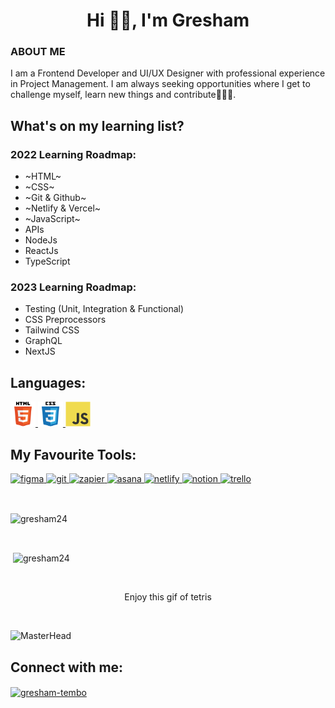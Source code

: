 <h1 align="center">Hi 👋🏾, I'm Gresham</h1>

### **ABOUT ME**

I am a Frontend Developer and UI/UX Designer with professional experience in Project Management. I am always seeking opportunities where I get to challenge myself, learn new things and contribute👨🏾‍💻.


## **What's on my learning list?**

### 2022 Learning Roadmap:

- ~HTML~
- ~CSS~
- ~Git & Github~
- ~Netlify & Vercel~
- ~JavaScript~
- APIs
- NodeJs
- ReactJs
- TypeScript

### 2023 Learning Roadmap:

- Testing (Unit, Integration & Functional)
- CSS Preprocessors
- Tailwind CSS
- GraphQL
- NextJS

<!--
### **Random Fun fact:**

I'm a YouTube certified self-taught heart surgeon🩺 

<br />  -->


## **Languages:**

<p align="left"> 
<a href="https://www.w3.org/html/" target="_blank" rel="noreferrer"> <img src="https://raw.githubusercontent.com/devicons/devicon/master/icons/html5/html5-original-wordmark.svg" alt="html5" width="40" height="40"/> </a> 
   <a href="https://www.w3schools.com/css/" target="_blank" rel="noreferrer"> <img src="https://raw.githubusercontent.com/devicons/devicon/master/icons/css3/css3-original-wordmark.svg" alt="css3" width="40" height="40"/> </a> 
   <a href="https://developer.mozilla.org/en-US/docs/Web/JavaScript" target="_blank" rel="noreferrer"> <img src="https://raw.githubusercontent.com/devicons/devicon/master/icons/javascript/javascript-original.svg" alt="javascript" width="40" height="40"/> </a> 
</p>

## **My Favourite Tools:**

<p align="left"> 
<a href="https://www.figma.com/" target="_blank" rel="noreferrer"> <img src="https://www.vectorlogo.zone/logos/figma/figma-icon.svg" alt="figma" width="40" height="40"/> </a> 
<a href="https://git-scm.com/" target="_blank" rel="noreferrer"> <img src="https://www.vectorlogo.zone/logos/git-scm/git-scm-icon.svg" alt="git" width="40" height="40"/> </a> 
   <a href="https://zapier.com" target="_blank" rel="noreferrer"> <img src="https://www.vectorlogo.zone/logos/zapier/zapier-icon.svg" alt="zapier" width="40" height="40"/> </a> 
   <a href="https://asana.com/" target="_blank" rel="noreferrer"> <img src="https://vectorwiki.com/images/INEAy__asana.svg" alt="asana" width="40" height="40"/> </a> 
   <a href="https://www.netlify.com/" target="_blank" rel="noreferrer"> <img src="https://www.vectorlogo.zone/logos/netlify/netlify-icon.svg" alt="netlify" width="40" height="40"/> </a> 
   <a href="https://www.notion.so/" target="_blank" rel="noreferrer"> <img src="https://cdn.worldvectorlogo.com/logos/notion-1-1.svg" alt="notion" width="40" height="40"/> </a> 
   <a href="https://trello.com/en" target="_blank" rel="noreferrer"> <img src="https://www.vectorlogo.zone/logos/trello/trello-tile.svg" alt="trello" width="40" height="40"/> </a>
</p>

<br />

<p display="block"><img align="center" src="https://github-readme-streak-stats.herokuapp.com/?user=gresham24&" alt="gresham24" /></p> 

<br />

<p>&nbsp;<img align="center" src="https://github-readme-stats.vercel.app/api?username=gresham24&show_icons=true&locale=en" alt="gresham24" /></p> 


<br />

<p align="center">Enjoy this gif of tetris</p> <br /> 

![MasterHead](http://1.bp.blogspot.com/-ybg7ac1b-po/U5NutkaHFAI/AAAAAAAAALI/wUaCpWsyBrc/s1600/Tetris+mov.gif)


## **Connect with me:**

<p align="left">
<a href="https://linkedin.com/in/gresham-tembo" target="blank"><img align="center" src="https://raw.githubusercontent.com/rahuldkjain/github-profile-readme-generator/master/src/images/icons/Social/linked-in-alt.svg" alt="gresham-tembo" height="30" width="40" /></a>
</p>

<br />
